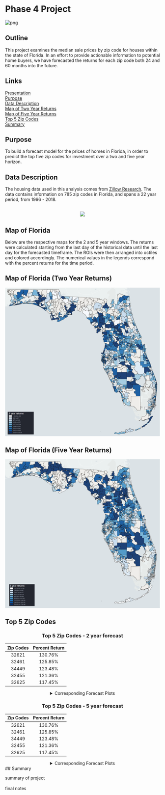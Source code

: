 # Phase 4 Project
![png](https://www.phoenixfl.org/wp-content/uploads/2020/05/iStock-1069431162_1500w.jpg)

## Outline

This project examines the median sale prices by zip code for houses within the state of Florida. In an effort to provide actionable information to potential home buyers, we have forecasted the returns for each zip code both 24 and 60 months into the future. 

## Links

[Presentation](presentationlink)<br/>
[Purpose](README.md#Purpose) <br/>
[Data Description](README.md#Data-Description) <br/>
[Map of Two Year Returns](README.md#Map-of-Florida-(Two-Year-Returns)) <br/>
[Map of Five Year Returns](README.md#Map-of-Florida-(Five-Year-Returns)) <br/>
[Top 5 Zip Codes](README.md#Top-5-Zip-Codes) <br/>
[Summary](README.md#Summary) <br/>

## Purpose
To build a forecast model for the prices of homes in Florida, in order to predict the top five zip codes for investment over a two and five year horizon.

## Data Description

The housing data used in this analysis comes from [Zillow Research](https://www.zillow.com/research/data/). The data contains information on 785 zip codes in Florida, and spans a 22 year period, from 1996 - 2018. <br/>
<br/>
<p align="center">
  <a href="https://www.zillow.com/research/data/" title="Zillow Research">
    <img src="http://filecache.mediaroom.com/mr5mr_zillow/204622/Zillow_Wordmark_Blue_RGB.jpg" />
  </a>
</p>

## Map of Florida

Below are the respective maps for the 2 and 5 year windows. The returns were calculated starting from the last day of the historical data  until the last day for the forecasted timeframe. The ROIs were then arranged into octiles and colored accordingly. The numerical values in the legends correspond with the percent returns for the time period.

## Map of Florida (Two Year Returns)

![img](https://github.com/Nick-Kolowich/dsc-phase-4-project/blob/main/images/map%20-%202%20year.png)

## Map of Florida (Five Year Returns)
    
![imglegend](https://github.com/Nick-Kolowich/dsc-phase-4-project/blob/main/images/map%20-%205%20year.png)

## Top 5 Zip Codes

<div align="center">
  
<h3> Top 5 Zip Codes - 2 year forecast </h3>

| Zip Codes| Percent Return|
| :--------------: | :--------------: |
| 32621 | 130.76% | 
| 32461 | 125.85% |
| 34449 | 123.48% |
| 32455 | 121.36% |
| 32625 | 117.45% |

<details>
    
  <summary> Corresponding Forecast Plots </summary></br>
  <details>
  <summary> 32621 - Bronson </summary>
  
  ![32621](https://github.com/Nick-Kolowich/dsc-phase-4-project/blob/main/images/2%20year%20-%2032621.png)
  
  </details>
  <details>
  <summary> 32461 - Panama City Beach </summary>
  
  ![32461](https://github.com/Nick-Kolowich/dsc-phase-4-project/blob/main/images/2%20year%20-%2032461.png)
  
  </details>
  <details>
  <summary> 34449 - Inglis </summary>
  
  ![34449](https://github.com/Nick-Kolowich/dsc-phase-4-project/blob/main/images/2%20year%20-%2034449.png)
  
  </details>
  <details>
  <summary> 32455 - Ponce De Leon </summary>
  
  ![32455](https://github.com/Nick-Kolowich/dsc-phase-4-project/blob/main/images/2%20year%20-%2032455.png)
  
  </details>
  <details>
  <summary> 32625 - Cedar Key </summary>
  
  ![32625](https://github.com/Nick-Kolowich/dsc-phase-4-project/blob/main/images/2%20year%20-%2032625.png)
  
  </details> 

</details>
  </div> 
  
<div align="center">
  
<h3> Top 5 Zip Codes - 5 year forecast </h3>

| Zip Codes| Percent Return|
| :-------------: | :-------------: |
| 32621 | 130.76% | 
| 32461 | 125.85% |
| 34449 | 123.48% |
| 32455 | 121.36% |
| 32625 | 117.45% |

<details>
    
  <summary> Corresponding Forecast Plots </summary></br>
  <details>
  <summary> 32621 - Bronson </summary>
  
  ![32621](https://github.com/Nick-Kolowich/dsc-phase-4-project/blob/main/images/2%20year%20-%2032621.png)
  
  </details>
  <details>
  <summary> 32461 - Panama City Beach </summary>
  
  ![32461](https://github.com/Nick-Kolowich/dsc-phase-4-project/blob/main/images/2%20year%20-%2032461.png)
  
  </details>
  <details>
  <summary> 34449 - Inglis </summary>
  
  ![34449](https://github.com/Nick-Kolowich/dsc-phase-4-project/blob/main/images/2%20year%20-%2034449.png)
  
  </details>
  <details>
  <summary> 32455 - Ponce De Leon </summary>
  
  ![32455](https://github.com/Nick-Kolowich/dsc-phase-4-project/blob/main/images/2%20year%20-%2032455.png)
  
  </details>
  <details>
  <summary> 32625 - Cedar Key </summary>
  
  ![32625](https://github.com/Nick-Kolowich/dsc-phase-4-project/blob/main/images/2%20year%20-%2032625.png)
  
  </details>
    </div> 
## Summary

summary of project <br/>
 <br/>
final notes
